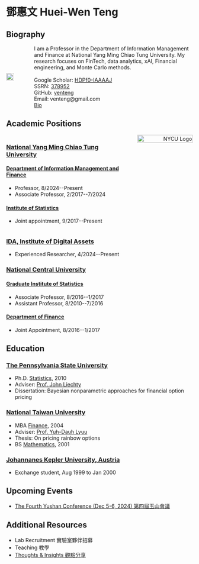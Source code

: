 # 鄧惠文 Huei-Wen Teng 

## Biography  

<div style="display: flex; align-items: center;">
  <img src="https://i.imgur.com/K3qUn90.jpg" style="width: 38%; margin-right: 20px;"/>
  <div>
    I am a Professor in the Department of Information Management and Finance at National Yang Ming Chiao Tung University. My research focuses on FinTech, data analytics, xAI, Financial engineering, and Monte Carlo methods. <br><br> 
      Google Scholar: <a href="https://scholar.google.com/citations?user=HDPf0-IAAAAJ&hl=en">HDPf0-IAAAAJ</a><br>  
    SSRN: <a href="https://papers.ssrn.com/sol3/cf_dev/AbsByAuth.cfm?per_id=3789459">378952</a><br>  
    GitHub: <a href="https://github.com/venteng">venteng</a><br>  
    Email: venteng@gmail.com<br>  
    <a href="https://hackmd.io/QxqSyPUZT-uew0HsfHp3Hg">Bio</a>
  </div>
</div>


## Academic Positions

<div style="display: flex; justify-content: space-between; align-items: flex-start; flex-wrap: nowrap;">
  <div style="width: 62%;">
    <h3><a href="https://www.nycu.edu.tw/">National Yang Ming Chiao Tung University</a></h3>    
    <h4><a href="https://imf.nctu.edu.tw/">Department of Information Management and Finance</a></h4>
    <ul>
      <li>Professor, 8/2024--Present</li>
      <li>Associate Professor, 2/2017--7/2024</li>
    </ul>    
    <h4><a href="https://stat.nycu.edu.tw/">Institute of Statistics</a></h4>
    <ul>
      <li>Joint appointment, 9/2017--Present</li>
    </ul>
  </div>  
  <div style="width: 38%; text-align: right;">
    <img src="https://github.com/user-attachments/assets/a38b8893-c895-4fbe-bd08-57e2c4268258" alt="NYCU Logo" style="width: 100%; max-width: 150px;"/>
  </div>
</div>


### [IDA, Institute of Digital Assets](https://ida.ase.ro)

- Experienced Researcher, 4/2024--Present

### [National Central University](https://www.ncu.edu.tw)

####  [Graduate Institute of Statistics](http://www.stat.ncu.edu.tw/)

- Associate Professor, 8/2016--1/2017
- Assistant Professor, 8/2010--7/2016

#### [Department of Finance](https://fm.mgt.ncu.edu.tw/zh-TW)
- Joint Appointment, 8/2016--1/2017

## Education

### [The Pennsylvania State University](https://www.psu.edu/)

- Ph.D. [Statistics](https://science.psu.edu/stat), 2010
- Adviser: [Prof. John Liechty](http://www.personal.psu.edu/faculty/j/c/jcl12/)
- Dissertation: Bayesian nonparametric approaches for financial option pricing


### [National Taiwan University](https://www.ntu.edu.tw/)

- MBA [Finance](https://management.ntu.edu.tw/Fin), 2004
- Adviser: [Prof. Yuh-Dauh Lyuu](https://www.csie.ntu.edu.tw/~lyuu/)
- Thesis: On pricing rainbow options
- BS [Mathematics](http://www.math.ntu.edu.tw/),  2001

### [Johannanes Kepler University, Austria](https://www.jku.at)
- Exchange student, Aug 1999 to Jan 2000

<!---
## Education 

<div style="display: flex; justify-content: space-between; align-items: flex-start; flex-wrap: nowrap;">
  <div style="width: 62%;">
    <h3><a href="https://www.psu.edu/">The Pennsylvania State University</a></h3>    
      <h4><a href="https://science.psu.edu/stat">Statistics</a>, Ph.D. 2010</h4>
    <ul>
      <li>Adviser: <a href="http://www.personal.psu.edu/faculty/j/c/jcl12/">Prof. John Liechty</a></li>
      <li>Dissertation: Bayesian nonparametric approaches for financial option pricing</li>
    </ul>
  </div>  
  <div style="width: 38%; text-align: right;">
    <img src="https://github.com/user-attachments/assets/b8720259-643c-4662-836e-21cb1b220682" alt="PSU Logo" style="width: 100%; max-width: 150px;"/>
  </div>
</div>

<div style="display: flex; justify-content: space-between; align-items: flex-start; flex-wrap: nowrap;">
  <div style="width: 62%;">
    <h3><a href="https://www.ntu.edu.tw/">National Taiwan University</a></h3>    
    <h4><a href="https://management.ntu.edu.tw/Fin">Finance</a>, MBA 2004</h4>
    <ul>
      <li>Adviser: <a href="https://www.csie.ntu.edu.tw/~lyuu/">Prof. Yuh-Dauh Lyuu</a></li>
      <li>Thesis: On pricing rainbow options</li>
    </ul>    
    <h4><a href="http://www.math.ntu.edu.tw/">Mathematics</a>, BS 2001</h4>
  </div>  
  <div style="width: 38%; text-align: right;">
    <img src="https://github.com/user-attachments/assets/a2cdde62-09e2-485e-a64c-5f63b023994b" alt="NTU Logo" style="width: 100%; max-width: 150px;"/>
  </div>
</div>
--->

## Upcoming Events

- [The Fourth Yushan Conference (Dec 5-6, 2024) 第四屆玉山會議 ](https://yushan-conference.notion.site/4th-Yushan-Conference-9e9d4beb98e64e5c928e5e0680c80d67)

## Additional Resources
- Lab Recruitment 實驗室夥伴招募
- Teaching 教學
- [Thoughts & Insights 觀點分享](https://github.com/venteng/venteng.github.io/blob/main/more.md)

<!---


Prism Financial Analystics


## Teaching 
 [鄧惠文／Metaverse! 前進元宇宙](https://hackmd.io/RyNu7V3nToaT6Qb2WQujjw?both)-- Statistics
- Mathematical Statistics
- Machine Learning & FinTech

## 觀點分享 (Thoughts & Insights)

- [鄧惠文/台灣精算師職涯發展與前景 (Oct 19, 2024)](https://hackmd.io/@hwteng/BkDmb-xlkl)
- [鄧惠文/我怎麼轉換跑道，從數學系變成財金所的呢？](https://hackmd.io/7XkdaE4yRAKAs2FIiEG5Lw)
- [鄧惠文/資財系大一新鮮人可能會想知道的？](https://hackmd.io/7XkdaE4yRAKAs2FIiEG5Lw)
- [鄧惠文/碩士生可能會想知道的?](https://hackmd.io/7XA3UFoCRjqT1kW6E4HZbw)
- [鄧惠文/導生分享](https://hackmd.io/nf4uLb40TUW2axK_jCLQLA)
-->

